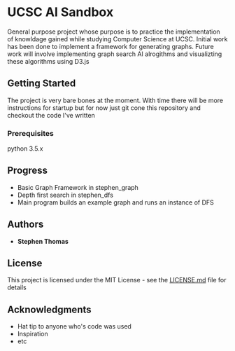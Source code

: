 # UCSC AI Sandbox
General purpose project whose purpose is to practice the implementation of knowldage gained while studying Computer Science at UCSC. Initial work has been done to implement a framework for generating graphs. Future work will involve implementing graph search AI alrogithms and visualizting these algorithms using D3.js

## Getting Started

The project is very bare bones at the moment. With time there will be more instructions for startup but for now just git cone this repository and checkout the code I've written
### Prerequisites

python 3.5.x

## Progress
* Basic Graph Framework in stephen_graph
* Depth first search in stephen_dfs
* Main program builds an example graph and runs an instance of DFS

## Authors

* **Stephen Thomas**

## License

This project is licensed under the MIT License - see the [LICENSE.md](LICENSE.md) file for details

## Acknowledgments

* Hat tip to anyone who's code was used
* Inspiration
* etc
